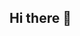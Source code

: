 ## Hi there 👋

<!--
**AlissPM/AlissPM** is a ✨ _special_ ✨ repository because its `README.md` (this file) appears on your GitHub profile.


# ✅ TaskMaster - Organiza tu día con estilo
¡Bienvenido a **TaskMaster**! 🧠🗓️ Una aplicación web intuitiva
para ayudarte a gestionar tus tareas diarias y mejorar tu productividad. 💪

---

## 🚀 ¿De qué trata este proyecto?
**HelpTask** es una herramienta muy efectiva donde puedes:
- Añadir, editar y eliminar tareas 📝
- Marcar tareas como completadas ✅
- Organizar tus pendientes por prioridad y fecha ⏰
- Acceder desde cualquier dispositivo con conexión a internet 🌐

---

## 🎯 Objetivo del proyecto
Crear una aplicación web interactiva que permita a los usuarios
llevar el control de sus tareas y organizar su tiempo de forma efectiva.

---

## 🧩 Funciones principales
- 📌 Crear y gestionar tareas en tiempo real
- 🌈 Interfaz amigable y moderna con diseño responsivo
- 🔒 Guardado de tareas localmente (en el navegador)
- 🌓 Modo oscuro y claro

---

## 🙋‍♂️ Sobre el autor
Este proyecto fue creado por:
**📛 Nombre:** Allison Posligua  
**📫 Email:** allison.posligua@uerdf.edu.ec
**🌐 GitHub:** [@AlissPM](https://github.com/AlissPM)  
Si tienes preguntas, sugerencias o quieres colaborar, ¡no dudes en escribirme! 😊
